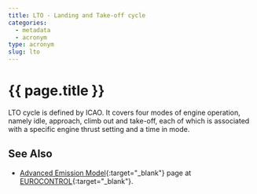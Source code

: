 ```yaml
---
title: LTO - Landing and Take-off cycle
categories:
  - metadata
  - acronym
type: acronym
slug: lto
---
```

# {{ page.title }}

LTO cycle is defined by ICAO.
It covers four modes of engine operation, namely idle, approach, climb out
and take-off, each of which is associated with a specific engine thrust setting
and a time in mode.

## See Also

* [Advanced Emission Model][aemECTRL]{:target="_blank"} page at [EUROCONTROL][ectrl]{:target="_blank"}.

[aemECTRL]: <http://www.eurocontrol.int/services/advanced-emission-model-aem> "AEM - EUROCONTROL"
[ectrl]: <https://www.eurocontrol.int/> "EUROCONTROL"
